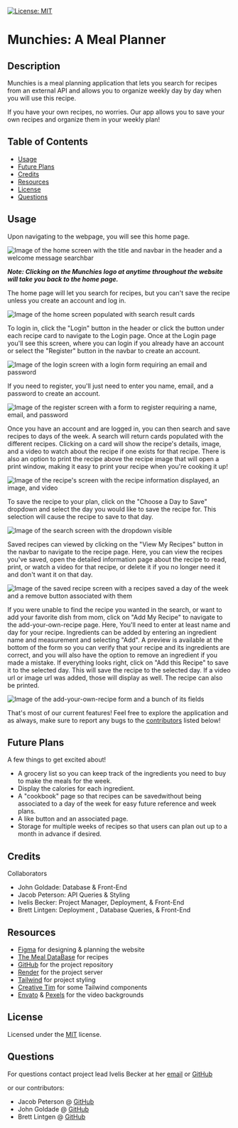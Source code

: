 [![License: MIT](https://img.shields.io/badge/License-MIT-yellow.svg)](https://opensource.org/licenses/MIT)

# Munchies: A Meal Planner

## Description

Munchies is a meal planning application that lets you search for recipes from an external API and allows you to organize weekly day by day when you will use this recipe.

If you have your own recipes, no worries. Our app allows you to save your own recipes and organize them in your weekly plan! 

## Table of Contents

- [Usage](#usage)
- [Future Plans](#future-plans)
- [Credits](#credits)
- [Resources](#resources)
- [License](#license)
- [Questions](#questions)

## Usage

Upon navigating to the webpage, you will see this home page.

![Image of the home screen with the title and navbar in the header and a welcome message searchbar](./assets/WelcomePage.png)

***Note: Clicking on the Munchies logo at anytime throughout the website will take you back to the home page.***

The home page will let you search for recipes, but you can't save the recipe unless you create an account and log in.

![Image of the home screen populated with search result cards](./assets/NotLoggedIn.png)

To login in, click the "Login" button in the header or click the button under each recipe card to navigate to the Login page. Once at the Login page you'll see this screen, where you can login if you already have an account or select the "Register" button in the navbar to create an account.

![Image of the login screen with a login form requiring an email and password](./assets/LogInScreen.png)

If you need to register, you'll just need to enter you name, email, and a password to create an account.

![Image of the register screen with a form to register requiring a name, email, and password](./assets/RegisterPage.png)

Once you have an account and are logged in, you can then search and save recipes to days of the week. A search will return cards populated with the different recipes. Clicking on a card will show the recipe's details, image, and a video to watch about the recipe if one exists for that recipe. There is also an option to print the recipe above the recipe image that will open a print window, making it easy to print your recipe when you're cooking it up!

![Image of the recipe's screen with the recipe information displayed, an image, and video](./assets/ViewRecipe.png)

To save the recipe to your plan, click on the "Choose a Day to Save" dropdown and select the day you would like to save the recipe for. This selection will cause the recipe to save to that day. 

![Image of the search screen with the dropdown visible](./assets/SavedRecipe.png)

Saved recipes can viewed by clicking on the "View My Recipes" button in the navbar to navigate to the recipe page. Here, you can view the recipes you've saved, open the detailed information page about the recipe to read, print, or watch a video for that recipe, or delete it if you no longer need it and don't want it on that day. 

![Image of the saved recipe screen with a recipes saved a day of the week and a remove button associated with them](./assets/ViewWeek.png)

If you were unable to find the recipe you wanted in the search, or want to add your favorite dish from mom, click on "Add My Recipe" to navigate to the add-your-own-recipe page. Here, You'll need to enter at least name and day for your recipe. Ingredients can be added by entering an ingredient name and measurement and selecting "Add". A preview is available at the bottom of the form so you can verify that your recipe and its ingredients are correct, and you will also have the option to remove an ingredient if you made a mistake. If everything looks right, click on "Add this Recipe" to save it to the selected day. This will save the recipe to the selected day. If a video url or image url was added, those will display as well. The recipe can also be printed.

![Image of the add-your-own-recipe form and a bunch of its fields](./assets/AddRecipe.png)

That's most of our current features! Feel free to explore the application and as always, make sure to report any bugs to the [contributors](#questions) listed below!

## Future Plans

A few things to get excited about! 
- A grocery list so you can keep track of the ingredients you need to buy to make the meals for the week.
- Display the calories for each ingredient.
- A "cookbook" page so that recipes can be savedwithout being associated to a day of the week for easy future reference and week plans.
- A like button and an associated page.
- Storage for multiple weeks of recipes so that users can plan out up to a month in advance if desired.

## Credits

Collaborators
- John Goldade: Database & Front-End 
- Jacob Peterson: API Queries & Styling
- Ivelis Becker: Project Manager, Deployment, & Front-End
- Brett Lintgen: Deployment , Database Queries, & Front-End

## Resources

- [Figma](www.figma.com/) for designing & planning the website
- [The Meal DataBase](https://www.themealdb.com/api.php) for recipes
- [GitHub](https://github.com/) for the project repository
- [Render](https://render.com/) for the project server
- [Tailwind](https://tailwindcss.com/) for project styling
- [Creative Tim](https://www.creative-tim.com/) for some Tailwind components
- [Envato](https://elements.envato.com/) & [Pexels](http://www.pexels.com) for the video backgrounds

## License

Licensed under the [MIT](./LICENSE) license.


## Questions
For questions contact project lead Ivelis Becker at her [email](ivelisbecker@gmail.com) or [GitHub](https://github.com/I-0110)

or our contributors:
- Jacob Peterson @ [GitHub](https://github.com/Jpeterson1118)
- John Goldade @ [GitHub](https://github.com/Johngoldade)
- Brett Lintgen @ [GitHub](https://github.com/blintgen)
